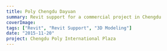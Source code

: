 ```yaml
---
title: Poly Chengdu Dayuan
summary: Revit support for a commercial project in Chengdu
coverImage:
tags: ["Revit", "Revit Support", "3D Modeling"]
date: "2015-11-20"
project: Chengdu Poly International Plaza
---
```

